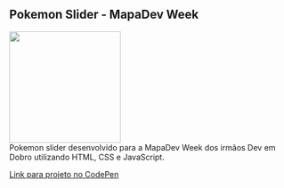 ## Pokemon Slider - MapaDev Week
<div><img src="https://user-images.githubusercontent.com/97488167/184371611-c0c0837e-faad-45d8-8b50-d04e326d62ae.png" width="200px"/></div>
Pokemon slider desenvolvido para a MapaDev Week dos irmãos Dev em Dobro utilizando HTML, CSS e JavaScript.

[Link para projeto no CodePen]()
